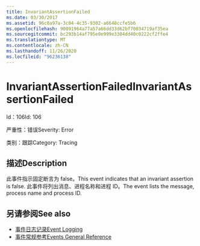 ```yaml
---
title: InvariantAssertionFailed
ms.date: 03/30/2017
ms.assetid: 96c8a97a-3c04-4c35-9302-a6648ccfe5b6
ms.openlocfilehash: 90091964a77a57a66dd33d62bf70034719af35ea
ms.sourcegitcommit: bc293b14af795e0e999e3304dd40c0222cf2ffe4
ms.translationtype: MT
ms.contentlocale: zh-CN
ms.lasthandoff: 11/26/2020
ms.locfileid: "96236138"
---
```

# <a name="invariantassertionfailed"></a><span data-ttu-id="ae9ef-102">InvariantAssertionFailed</span><span class="sxs-lookup"><span data-stu-id="ae9ef-102">InvariantAssertionFailed</span></span>

<span data-ttu-id="ae9ef-103">Id：106</span><span class="sxs-lookup"><span data-stu-id="ae9ef-103">Id: 106</span></span>  
  
 <span data-ttu-id="ae9ef-104">严重性：错误</span><span class="sxs-lookup"><span data-stu-id="ae9ef-104">Severity: Error</span></span>  
  
 <span data-ttu-id="ae9ef-105">类别：跟踪</span><span class="sxs-lookup"><span data-stu-id="ae9ef-105">Category: Tracing</span></span>  
  
## <a name="description"></a><span data-ttu-id="ae9ef-106">描述</span><span class="sxs-lookup"><span data-stu-id="ae9ef-106">Description</span></span>  

 <span data-ttu-id="ae9ef-107">此事件指示固定断言为 false。</span><span class="sxs-lookup"><span data-stu-id="ae9ef-107">This event indicates that an invariant assertion is false.</span></span> <span data-ttu-id="ae9ef-108">此事件将列出消息、进程名称和进程 ID。</span><span class="sxs-lookup"><span data-stu-id="ae9ef-108">The event lists the message, process name and process ID.</span></span>  
  
## <a name="see-also"></a><span data-ttu-id="ae9ef-109">另请参阅</span><span class="sxs-lookup"><span data-stu-id="ae9ef-109">See also</span></span>

- [<span data-ttu-id="ae9ef-110">事件日志记录</span><span class="sxs-lookup"><span data-stu-id="ae9ef-110">Event Logging</span></span>](index.md)
- [<span data-ttu-id="ae9ef-111">事件常规参考</span><span class="sxs-lookup"><span data-stu-id="ae9ef-111">Events General Reference</span></span>](events-general-reference.md)
